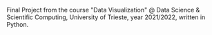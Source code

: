 Final Project from the course "Data Visualization" @ Data Science & Scientific Computing, University of Trieste, year 2021/2022, written in Python.
